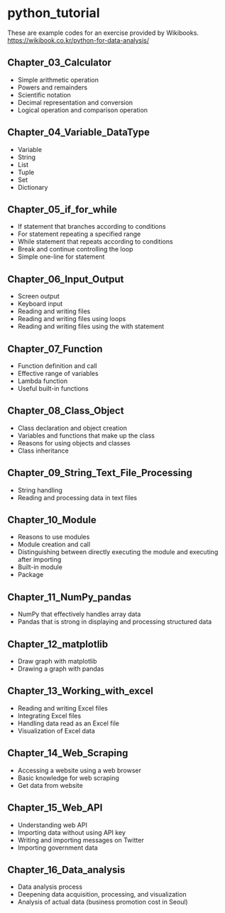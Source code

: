 # python_tutorial

These are example codes for an exercise provided by Wikibooks. <br/>
https://wikibook.co.kr/python-for-data-analysis/

## Chapter_03_Calculator

* Simple arithmetic operation
* Powers and remainders
* Scientific notation
* Decimal representation and conversion
* Logical operation and comparison operation


## Chapter_04_Variable_DataType
* Variable
* String
* List
* Tuple
* Set
* Dictionary

## Chapter_05_if_for_while
* If statement that branches according to conditions
* For statement repeating a specified range
* While statement that repeats according to conditions
* Break and continue controlling the loop
* Simple one-line for statement

## Chapter_06_Input_Output
* Screen output
* Keyboard input
* Reading and writing files
* Reading and writing files using loops
* Reading and writing files using the with statement

## Chapter_07_Function
* Function definition and call
* Effective range of variables
* Lambda function
* Useful built-in functions

## Chapter_08_Class_Object
* Class declaration and object creation
* Variables and functions that make up the class
* Reasons for using objects and classes
* Class inheritance

## Chapter_09_String_Text_File_Processing
* String handling
* Reading and processing data in text files

## Chapter_10_Module
* Reasons to use modules
* Module creation and call
* Distinguishing between directly executing the module and executing after importing
* Built-in module
* Package

## Chapter_11_NumPy_pandas
* NumPy that effectively handles array data
* Pandas that is strong in displaying and processing structured data

## Chapter_12_matplotlib
* Draw graph with matplotlib
* Drawing a graph with pandas

## Chapter_13_Working_with_excel
* Reading and writing Excel files
* Integrating Excel files
* Handling data read as an Excel file
* Visualization of Excel data

## Chapter_14_Web_Scraping
* Accessing a website using a web browser
* Basic knowledge for web scraping
* Get data from website

## Chapter_15_Web_API
* Understanding web API
* Importing data without using API key
* Writing and importing messages on Twitter
* Importing government data

## Chapter_16_Data_analysis
* Data analysis process
* Deepening data acquisition, processing, and visualization
* Analysis of actual data (business promotion cost in Seoul)
